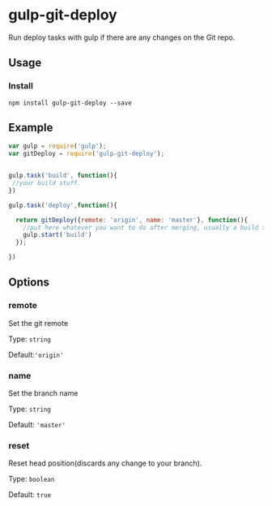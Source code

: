 # gulp-git-deploy
Run deploy tasks with gulp if there are any changes on the Git repo.

## Usage
### Install
    npm install gulp-git-deploy --save


## Example
```javascript
var gulp = require('gulp');
var gitDeploy = require('gulp-git-deploy');


gulp.task('build', function(){
 //your build stuff.
})

gulp.task('deploy',function(){

  return gitDeploy({remote: 'origin', name: 'master'}, function(){
    //put here whatever you want to do after merging, usually a build task.
    gulp.start('build')
  });

})


```

## Options

### remote

Set the git remote

Type: `string`

Default:`'origin'`

### name
Set the branch name

Type: `string`

Default: `'master'`

### reset
Reset head position(discards any change to your branch).

Type: `boolean`

Default: `true`


